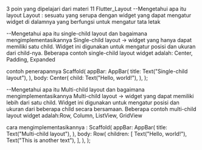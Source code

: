 3 poin yang dipelajari dari materi 11 Flutter_Layout
--Mengetahui apa itu layout
Layout : sesuatu yang serupa dengan widget yang dapat mengatur widget di dalamnya yang berfungsi untuk mengatur tata letak

--Mengetahui apa itu single-child layout dan bagaimana mengimplementasikannya
Single-child layout -> widget yang hanya dapat memiliki satu child. Widget ini digunakan untuk mengatur posisi dan ukuran dari child-nya. Beberapa contoh single-child layout widget adalah: Center, Padding, Expanded

contoh penerapannya
Scaffold(
appBar: AppBar(
title: Text("Single-child layout"),
),
body: Center(
child: Text("Hello, world!"),
),
);

--Mengetahui apa itu Multi-child layout dan bagaimana mengimplementasikannya
Multi-child layout -> widget yang dapat memiliki lebih dari satu child. Widget ini digunakan untuk mengatur posisi dan ukuran dari beberapa child secara bersamaan. Beberapa contoh multi-child layout widget adalah:Row, Column, ListView, GridView

cara mengimplementasikannya :
Scaffold(
appBar: AppBar(
title: Text("Multi-child layout"),
),
body: Row(
children: [
Text("Hello, world!"),
Text("This is another text"),
],
),
);
